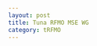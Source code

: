 ```yaml
---
layout: post
title: Tuna RFMO MSE WG
category: tRFMO
---
```

<!-- Put your html, css, and javascript here and below -->
